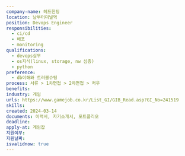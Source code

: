 ```yaml
---
company-name: 헤드헌팅
location: 남부터미널역
position: Devops Engineer
responsibilities:
  - ci/cd
  - 배포
  - monitoring
qualifications:
  - devops실무
  - os지식(linux, storage, nw 심층)
  - python
preference:
  - db이해와 트러블슈팅
process: 서류 > 1차면접 > 2차면접 > 처우
benefits: 
industry: 게임
urls: https://www.gamejob.co.kr/List_GI/GIB_Read.asp?GI_No=241519
skills: 
created: 2024-03-14
documents: 이력서, 자기소개서, 포트폴리오
deadline: 
apply-at: 게임잡
지원여부: 
지원날짜: 
isvalidnow: true
---
```

